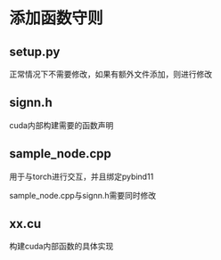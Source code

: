 # 添加函数守则

## setup.py

正常情况下不需要修改，如果有额外文件添加，则进行修改

## signn.h

cuda内部构建需要的函数声明

## sample_node.cpp

用于与torch进行交互，并且绑定pybind11

sample_node.cpp与signn.h需要同时修改

## xx.cu

构建cuda内部函数的具体实现
